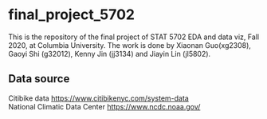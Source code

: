 # final_project_5702

This is the repository of the final project of STAT 5702 EDA and data viz, Fall 2020, at Columbia University. The work is done by Xiaonan Guo(xg2308), Gaoyi Shi (g32012), Kenny Jin (jj3134) and Jiayin Lin (jl5802).

## Data source
Citibike data https://www.citibikenyc.com/system-data  
National Climatic Data Center https://www.ncdc.noaa.gov/
